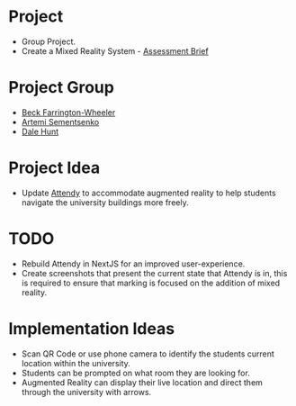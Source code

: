 # Project
+ Group Project.
+ Create a Mixed Reality System - [Assessment Brief](https://github.com/DaleHuntGB/University_VirtualRealitySystems/blob/main/Assessment.pdf)

# Project Group
+ [Beck Farrington-Wheeler](https://github.com/BeckFW)
+ [Artemi Sementsenko](https://github.com/artemijsem)
+ [Dale Hunt](https://github.com/DaleHuntGB)

# Project Idea
+ Update [Attendy](https://attendy.co.uk/) to accommodate augmented reality to help students navigate the university buildings more freely.

# TODO
+ Rebuild Attendy in NextJS for an improved user-experience.
+ Create screenshots that present the current state that Attendy is in, this is required to ensure that marking is focused on the addition of mixed reality.

# Implementation Ideas
+ Scan QR Code or use phone camera to identify the students current location within the university.
+ Students can be prompted on what room they are looking for.
+ Augmented Reality can display their live location and direct them through the university with arrows.